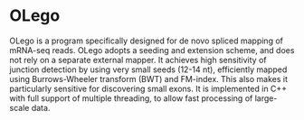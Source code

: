 # OLego

OLego is a program specifically designed for de novo spliced mapping of mRNA-seq reads. OLego adopts a seeding and extension scheme, and does not rely on a separate external mapper. It achieves high sensitivity of junction detection by using very small seeds (12-14 nt), efficiently mapped using Burrows-Wheeler transform (BWT) and FM-index. This also makes it particularly sensitive for discovering small exons. It is implemented in C++ with full support of multiple threading, to allow fast processing of large-scale data.
